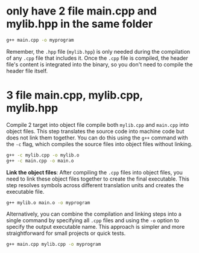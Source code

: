 
# only have 2 file main.cpp and mylib.hpp in the same folder

```sh
g++ main.cpp -o myprogram
```

Remember, the `.hpp` file (`mylib.hpp`) is only needed during the compilation of any `.cpp` file that includes it. Once the `.cpp` file is compiled, the header file's content is integrated into the binary, so you don't need to compile the header file itself.

# 3 file main.cpp, mylib.cpp, mylib.hpp

Compile 2 target into object file
compile both `mylib.cpp` and `main.cpp` into object files.
This step translates the source code into machine code but does not link them together. You can do this using the `g++` command with the `-c` flag, which compiles the source files into object files without linking.
```sh
g++ -c mylib.cpp -o mylib.o
g++ -c main.cpp -o main.o
```

**Link the object files**: After compiling the `.cpp` files into object files, you need to link these object files together to create the final executable. This step resolves symbols across different translation units and creates the executable file.
```sh
g++ mylib.o main.o -o myprogram
```

Alternatively, you can combine the compilation and linking steps into a single command by specifying all `.cpp` files and using the `-o` option to specify the output executable name. This approach is simpler and more straightforward for small projects or quick tests.
```sh
g++ main.cpp mylib.cpp -o myprogram
```